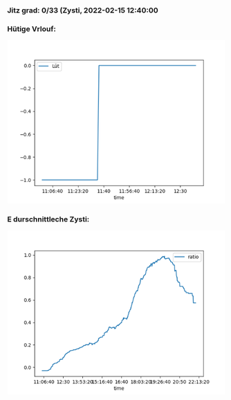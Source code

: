 ### Jitz grad: 0/33 (Zysti, 2022-02-15 12:40:00

### Hütige Vrlouf:
![Graph](Today.png)

### E durschnittleche Zysti:
![Graph](Zysti.png)